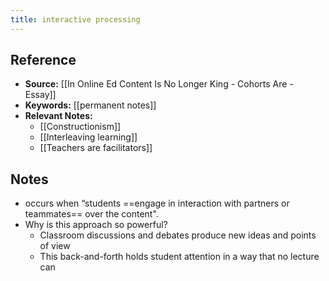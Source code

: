 ```yaml
---
title: interactive processing
---
```

## Reference
- **Source:** [[In Online Ed Content Is No Longer King - Cohorts Are - Essay]]
- **Keywords:** [[permanent notes]]
- **Relevant Notes:** 
	- [[Constructionism]]
	- [[Interleaving learning]]
	- [[Teachers are facilitators]]
## Notes
+ occurs when “students ==engage in interaction with partners or teammates== over the content".
+ Why is this approach so powerful?
	+ Classroom discussions and debates produce new ideas and points of view
	+ This back-and-forth holds student attention in a way that no lecture can